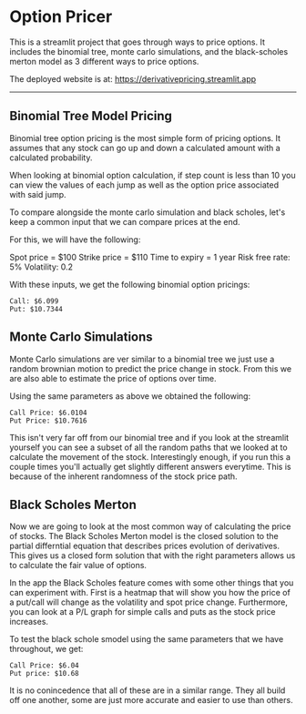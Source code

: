 #  Option Pricer

This is a streamlit project that goes through ways to price options. It includes the binomial tree, monte carlo simulations, and the black-scholes merton model as 3 different ways to price options. 

The deployed website is at: https://derivativepricing.streamlit.app



---

##  Binomial Tree Model Pricing

Binomial tree option pricing is the most simple form of pricing options. It assumes that any stock can go up and down a calculated amount with a calculated probability. 

When looking at binomial option calculation, if step count is less than 10 you can view the values of each jump as well as the option price associated with said jump. 

To compare alongside the monte carlo simulation and black scholes, let's keep a common input that we can compare prices at the end.

For this, we will have the following:

Spot price = $100
Strike price = $110
Time to expiry = 1 year
Risk free rate: 5%
Volatility: 0.2

With these inputs, we get the following binomial option pricings:

```
Call: $6.099
Put: $10.7344
```



##  Monte Carlo Simulations


Monte Carlo simulations are ver similar to a binomial tree we just use a random brownian motion to predict the price change in stock. From this we are also able to estimate the price of options over time. 

Using the same parameters as above we obtained the following:

```
Call Price: $6.0104
Put Price: $10.7616
```

This isn't very far off from our binomial tree and if you look at the streamlit yourself you can see a subset of all the random paths that we looked at to calculate the movement of the stock. Interestingly enough, if you run this a couple times you'll actually get slightly different answers everytime. This is because of the inherent randomness of the stock price path. 

##  Black Scholes Merton

Now we are going to look at the most common way of calculating the price of stocks. The Black Scholes Merton model is the closed solution to the partial differntial equation that describes prices evolution of derivatives. This gives us a closed form solution that with the right parameters allows us to calculate the fair value of options. 

In the app the Black Scholes feature comes with some other things that you can experiment with. First is a heatmap that will show you how the price of a put/call will change as the volatility and spot price change. Furthermore, you can look at a P/L graph for simple calls and puts as the stock price increases.



To test the black schole smodel using the same parameters that we have throughout, we get: 

```
Call Price: $6.04
Put price: $10.68
```


It is no conincedence that all of these are in a similar range. They all build off one another, some are just more accurate and easier to use than others.